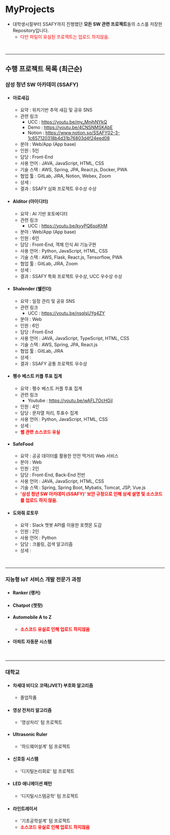 # MyProjects

- 대학생시절부터 SSAFY까지 진행했던 **모든 SW 관련 프로젝트**들의 소스를 저장한 Repository입니다.
  - <span style="color:red">다만 파일이 유실된 프로젝트는 업로드 하지않음.</span>

<br/>

---

## 수행 프로젝트 목록 (최근순)



### 삼성 청년 SW 아카데미 (SSAFY)

- #### **아로새김**

  - 요약 : 위치기반 추억 새김 및 공유 SNS  
  - 관련 링크
    - UCC : https://youtu.be/my_MnjhNYkQ
    - Demo : https://youtu.be/4CNSNMSKAbE
    - Notion : https://www.notion.so/SSAFY02-3-1c657120318b4d31b76803d4f24eed08
  - 분야 : Web/App (App base)
  - 인원 : 5인
  - 담당 :  Front-End
  - 사용 언어 : JAVA, JavaScript, HTML, CSS
  - 기술 스택 : AWS, Spring, JPA, React.js, Docker, PWA
  - 협업 툴 : GitLab, JIRA, Notion, Webex, Zoom
  - 상세 : 
  - 결과 : SSAFY 심화 프로젝트 우수상 수상



- #### **AIditor (아이디터)**

  - 요약 : AI 기반 포토에디터
  - 관련 링크
    - UCC : https://youtu.be/kyyPQ6soKhM
  - 분야 :  Web/App (App base)
  - 인원 : 6인
  - 담당 : Front-End, 객체 인식 AI 기능구현
  - 사용 언어 : Python, JavaScript, HTML, CSS
  - 기술 스택 : AWS, Flask, React.js, Tensorflow, PWA
  - 협업 툴 : GitLab, JIRA, Zoom
  - 상세 : 
  - 결과 : SSAFY 특화 프로젝트 우수상, UCC 우수상 수상



- #### **Shalender (쉘린더)**

  - 요약 : 일정 관리 및 공유 SNS
  - 관련 링크
    - UCC : https://youtu.be/nsqIsUYg4ZY
  - 분야 :  Web
  - 인원 : 6인
  - 담당 : Front-End
  - 사용 언어 : JAVA, JavaScript, TypeScript, HTML, CSS
  - 기술 스택 : AWS, Spring, JPA, React.js
  - 협업 툴 : GitLab, JIRA
  - 상세 : 
  - 결과 : SSAFY 공통 프로젝트 우수상



- #### **펭수 베스트 커플 투표 집계** 

  - 요약 : 펭수 베스트 커플 투표 집계
  - 관련 링크
    - Youtube : https://youtu.be/wAFL7OcHGiI
  - 인원 : 4인
  - 담당 : 문자열 처리, 투표수 집계
  - 사용 언어 : Python, JavaScript, HTML, CSS
  - 상세 : 
  - **<span style='color:red'>웹 관련 소스코드 유실</span>**

  

- #### **SafeFood**
  
  - 요약 : 공공 데이터를 활용한 안전 먹거리 Web 서비스
  - 분야 :  Web
  - 인원 : 2인
  - 담당 :  Front-End, Back-End 전반
  - 사용 언어 : JAVA, JavaScript, HTML, CSS 
  - 기술 스택 : Spring, Spring Boot, Mybatis, Tomcat, JSP, Vue.js
  - **<span style="color:red">'삼성 청년 SW 아카데미 (SSAFY)' 보안 규정으로 인해 상세 설명 및 소스코드를 업로드 하지 않음.</span>**



- #### **도와줘 로토무**

  - 요약 : Slack 챗봇 API를 이용한 포켓몬 도감
  - 인원 : 2인
  - 사용 언어 : Python
  - 담당 : 크롤링, 검색 알고리즘
  - 상세 : 

<br/>

---

### 지능형 IoT 서비스 개발 전문가 과정

- #### **Ranker (랭커)**

- #### **Chatpot (챗팟)**

- #### **Automobile A to Z**

  - **<span style="color:red">소스코드 유실로 인해 업로드 하지않음</span>**

- #### **아파트 자동문 시스템**

<br/>

---

### 대학교

- #### **차세대 비디오 코덱(JVET) 부호화 알고리즘** 
  
  - 졸업작품



- #### **영상 전처리 알고리즘**

  - '영상처리' 텀 프로젝트



- #### **Ultrasonic Ruler** 
  
  - '하드웨어설계' 텀 프로젝트



- #### **신호등 시스템**

  - '디지털논리회로' 텀 프로젝트



- #### **LED 애니메이션 패턴**

  - '디지털시스템공학' 텀 프로젝트



- #### **라인트레이서**

  - '기초공학설계' 텀 프로젝트
  - **<span style="color:red">소스코드 유실로 인해 업로드 하지않음</span>**

